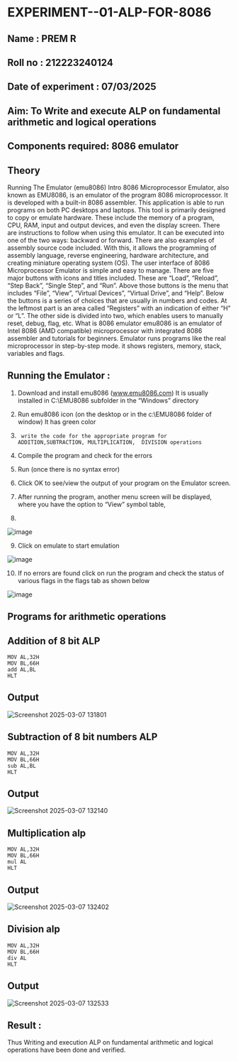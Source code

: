 # EXPERIMENT--01-ALP-FOR-8086
## Name : PREM R
## Roll no : 212223240124
## Date of experiment : 07/03/2025





## Aim: To Write and execute ALP on fundamental arithmetic and logical operations
## Components required: 8086  emulator 
## Theory 
Running The Emulator (emu8086) Intro 8086 Microprocessor Emulator, also known as EMU8086, is an emulator of the program 8086 microprocessor. It is developed with a built-in 8086 assembler. This application is able to run programs on both PC desktops and laptops. This tool is primarily designed to copy or emulate hardware. These include the memory of a program, CPU, RAM, input and output devices, and even the display screen. There are instructions to follow when using this emulator. It can be executed into one of the two ways: backward or forward. There are also examples of assembly source code included. With this, it allows the programming of assembly language, reverse engineering, hardware architecture, and creating miniature operating system (OS). The user interface of 8086 Microprocessor Emulator is simple and easy to manage. There are five major buttons with icons and titles included. These are “Load”, “Reload”, “Step Back”, “Single Step”, and “Run”. Above those buttons is the menu that includes “File”, “View”, “Virtual Devices”, “Virtual Drive”, and “Help”. Below the buttons is a series of choices that are usually in numbers and codes. At the leftmost part is an area called “Registers” with an indication of either “H” or “L”. The other side is divided into two, which enables users to manually reset, debug, flag, etc. What is 8086 emulator emu8086 is an emulator of Intel 8086 (AMD compatible) microprocessor with integrated 8086 assembler and tutorials for beginners. Emulator runs programs like the real microprocessor in step-by-step mode. it shows registers, memory, stack, variables and flags.


 ## Running the Emulator :
1.	Download and install emu8086 (www.emu8086.com) It is usually installed in C:\EMU8086 subfolder in the “Windows” directory
2.	  Run  emu8086 icon (on the desktop or in the c:\EMU8086 folder of window) It has green color 
 
 
3.		write the code for the appropriate program for ADDITION,SUBTRACTION, MULTIPLICATION,  DIVISION operations 

4.	 Compile the program and check for the errors 
5.	Run (once there is no syntax error) 

6.	Click OK to see/view the output of your program on the Emulator screen. 


7.	After running the program, another menu screen will be displayed, where you have the option to “View” symbol table,
8.	 


![image](https://user-images.githubusercontent.com/36288975/189273263-d65baae9-4b8f-4723-afb3-c0ffa4052b04.png)











9.	Click on emulate to start emulation 








![image](https://user-images.githubusercontent.com/36288975/189273273-9bb36ec1-e2e8-4892-8d35-37707332bfdc.png)








10.	If no errors are found click on run the program and check the status of various flags in the flags tab as shown below 






![image](https://user-images.githubusercontent.com/36288975/189273277-113a2a33-4a40-4ff8-95a5-ecd3a1f504fe.png)







## Programs for arithmetic  operations

## Addition  of 8 bit ALP 
```
MOV AL,32H
MOV BL,66H
add AL,BL
HLT
```



## Output  
 ![Screenshot 2025-03-07 131801](https://github.com/user-attachments/assets/e4f0b76b-ec6b-4f29-a338-a5ecead21820)
## Subtraction   of 8 bit numbers  ALP 
 ```
MOV AL,32H
MOV BL,66H
sub AL,BL
HLT
```
## Output  
![Screenshot 2025-03-07 132140](https://github.com/user-attachments/assets/f325eec1-a69d-41c7-9a12-fa49c18e4d68)

## Multiplication alp 
 ```
MOV AL,32H
MOV BL,66H
mul AL
HLT
```
 ## Output
 ![Screenshot 2025-03-07 132402](https://github.com/user-attachments/assets/10b1a936-8904-47d2-a5ac-20839d3336d9)



## Division alp 
 ```
MOV AL,32H
MOV BL,66H
div AL
HLT
```

## Output  
![Screenshot 2025-03-07 132533](https://github.com/user-attachments/assets/8fba6c28-295f-480d-aceb-de542435f7e2)



## Result :
Thus Writing and execution ALP on fundamental arithmetic and logical operations have been done and verified. 

 








